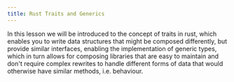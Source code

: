```yaml
---
title: Rust Traits and Generics
---
```


In this lesson we will be introduced to the concept of traits in rust, which enables you to write data structures that might be composed differently, but provide similar interfaces, enabling the implementation of generic types, which in turn allows for composing libraries that are easy to maintain and don't require complex rewrites to handle different forms of data that would otherwise have similar methods, i.e. behaviour.
